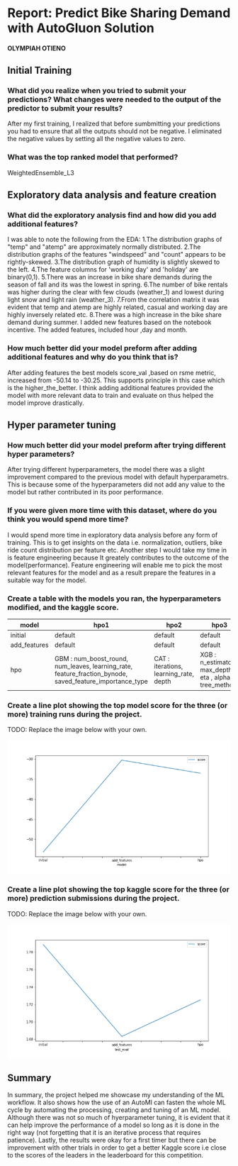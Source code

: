# Report: Predict Bike Sharing Demand with AutoGluon Solution
#### OLYMPIAH OTIENO

## Initial Training
### What did you realize when you tried to submit your predictions? What changes were needed to the output of the predictor to submit your results?
After my first training, I realized that before sumbmitting your predictions you had to ensure that all the outputs should not be negative. 
      I eliminated the negative values by setting all the negative values to zero.

### What was the top ranked model that performed?
WeightedEnsemble_L3 

## Exploratory data analysis and feature creation
### What did the exploratory analysis find and how did you add additional features?
I was able to note the following from the EDA:
  1.The distribution graphs of "temp" and "atemp" are approximately  normally distributed.
  2.The distribution graphs of the features "windspeed" and "count" appears to be rightly-skewed.
  3.The distribution graph of humidity is slightly skewed to the left.
  4.The feature columns for 'working day' and 'holiday' are binary(0,1).
  5.There was an increase in bike share demands during the season of fall and its was the lowest in spring.
  6.The number of bike rentals was higher during the clear with few clouds (weather_1) and lowest during light snow and light rain (weather_3).
  7.From the correlation matrix it was evident that temp and atemp are highly related, casual and working day are highly inversely related etc.
  8.There was a high increase in the bike share demand during summer.
I added new features based on the notebook incentive. The added features, included hour ,day and month.

### How much better did your model preform after adding additional features and why do you think that is?
After adding features the best models score_val ,based on rsme metric, increased from -50.14 to -30.25. 
This supports principle in this case which is the higher_the_better.
I think adding additional features provided the model with more relevant data to train and evaluate on thus helped the model improve drastically. 


## Hyper parameter tuning
### How much better did your model preform after trying different hyper parameters?
After trying different hyperparameters, the model there was a slight improvement compared to the previous model with default hyperparametrs. This is because some of the hyperparameters did not add any value to the model but rather contributed in its poor performance.

### If you were given more time with this dataset, where do you think you would spend more time?
I would spend more time in  exploratory data analysis before any form of training. This is to get insights on the data i.e. normalization, outliers, bike ride count distribution per feature etc. Another step I would take my time in is feature engineering because It greately contributes to the outcome of the model(performance). Feature engineering will enable me to pick the most relevant features for the model and as a result prepare the features in a suitable way for the model.

### Create a table with the models you ran, the hyperparameters modified, and the kaggle score.
|model|hpo1|hpo2|hpo3|score|
|--|--|--|--|--|
|initial|default|default|default|1.78883|
|add_features|default|default|default|1.68304|
|hpo|GBM : num_boost_round, num_leaves, learning_rate, feature_fraction_bynode, saved_feature_importance_type|CAT : iterations, learning_rate, depth|XGB : n_estimators, max_depth, eta , alpha, tree_method|1.72506|

### Create a line plot showing the top model score for the three (or more) training runs during the project.

TODO: Replace the image below with your own.

![model_train_score.png](img/model_train_score.png)

### Create a line plot showing the top kaggle score for the three (or more) prediction submissions during the project.

TODO: Replace the image below with your own.

![model_test_score.png](img/model_test_score.png)

## Summary
In summary, the project helped me showcase my understanding of the ML workflow. It also shows how the use of an AutoMl can fasten the whole ML cycle by automating the processing, creating and tuning of an ML model. Although there was not so much of hyerparameter tuning, it is evident that it can help improve the performance of a model so long as it is done in the right way (not forgetting that it is an iterative process that requires patience). Lastly, the results were okay for a first timer but there can be improvement with other trials in order to get a better Kaggle score i.e close to the scores of the leaders in the leaderboard for this competition.


